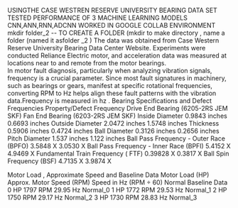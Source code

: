 USINGTHE CASE WESTREN RESERVE UNIVERSITY BEARING DATA SET TESTED PERFORMANCE OF 3 MACHINE LEARNING MODELS CNN,ANN,RNN,ADCNN
WORKED IN GOOGLE COLLAB ENVIRONMENT 
mkdir folder_2 -- TO CREATE A FOLDER (mkdir to make directory , name a folder (named it asfolder _2 )
The data was obtained from Case Western Reserve University Bearing Data Center Website. Experiments were conducted  Reliance Electric motor, and acceleration data was measured at locations near to and remote from the motor bearings.  
In motor fault diagnosis, particularly when analyzing vibration signals, frequency is a crucial parameter. Since most fault signatures in machinery, such as bearings or gears, manifest at specific rotational frequencies, converting RPM to Hz helps align these fault patterns with the vibration data.Frequency is measured in hz .
Bearing Specifications and Defect Frequencies
Property/Defect Frequency
Drive End Bearing
 (6205-2RS JEM SKF)
Fan End Bearing 
(6203-2RS JEM SKF)
Inside Diameter
0.9843 inches
0.6693 inches
Outside Diameter
2.0472 inches
1.5748 inches
Thickness
0.5906 inches
0.4724 inches
Ball Diameter
0.3126 inches
0.2656 inches
Pitch Diameter
1.537 inches
1.122 inches
Ball Pass Frequency - Outer Race (BPFO)
3.5848 X
3.0530 X
Ball Pass Frequency - Inner Race (BPFI)
5.4152 X
4.9469 X
 Fundamental Train Frequency ( FTF)
0.39828 X
0.3817 X
Ball Spin Frequency (BSF)
4.7135 X
3.9874 X


Motor Load , Approximate Speed and Baseline Data
Motor Load (HP)
Approx. Motor Speed (RPM)
Speed in Hz (RPM ÷ 60)
Normal Baseline Data
0 HP
1797 RPM
29.95 Hz
Normal_0
1 HP
1772 RPM
29.53 Hz
Normal_1
2 HP
1750 RPM
29.17 Hz
Normal_2
3 HP
1730 RPM
28.83 Hz
Normal_3






                                                          
